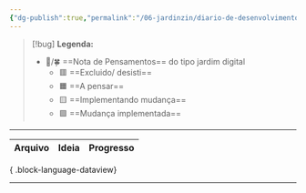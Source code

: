 ```yaml
---
{"dg-publish":true,"permalink":"/06-jardinzin/diario-de-desenvolvimento/","tags":["logjardim"],"created":"2023-03-14T13:17:39.206-03:00","updated":"2023-03-15T20:20:13.531-03:00"}
---
```



>[!bug] **Legenda:** 
>- 💭️/🍀  ==Nota de Pensamentos== do tipo jardim digital 
>	- 🟥️ ==Excluido/ desisti==
>	- 🟧️️ ==A pensar==
>	- 🟨️ ==Implementando mudança==
>	- 🟩️️ ==Mudança implementada==


***

| Arquivo | Ideia | Progresso |
| ------- | ----- | --------- |

{ .block-language-dataview}


***


